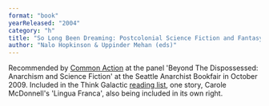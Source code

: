 ```yaml
---
format: "book"
yearReleased: "2004"
category: "h"
title: "So Long Been Dreaming: Postcolonial Science Fiction and Fantasy"
author: "Nalo Hopkinson & Uppinder Mehan (eds)"
---
```

Recommended by <a href="http://nwsfsnews.blogspot.com/2009/10/i-wanna-read-sf-anarchy.html"> Common Action</a> at the panel 'Beyond The Dispossessed: Anarchism and Science  Fiction' at the Seattle Anarchist Bookfair in October 2009. Included in the  Think Galactic <a href="http://thinkgalactic.org/reading-lists/by-author/"> reading list</a>, one story, Carole McDonnell's 'Lingua Franca', also being  included in its own right.
 